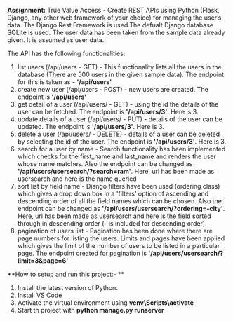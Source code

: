 **Assignment:** 
True Value Access - Create REST APIs using Python (Flask, Django, any other web framework of your choice) for managing the user’s data.
The Django Rest Framework is used.The defualt Django database SQLite is used. 
The user data has been taken from the sample data already given. It is assumed as user data. 

The API has the following functionalities:

1) list users (/api/users - GET) - This functionality lists all the users in the database (There are 500 users in the given sample data). The endpoint for this is taken as - **'/api/users'**
2) create new user (/api/users - POST) - new users are created. The endpoint is **'/api/users'** 
3) get detail of a user (/api/users/ - GET) - using the id the details of the user can be fetched. The endpoint is **'/api/users/3'**. Here <id> is 3. 
4) update details of a user (/api/users/ - PUT) - details of the user can be updated. The endpoint is **'/api/users/3'**. Here <id> is 3.
5) delete a user (/api/users/ - DELETE) - details of a user can be deleted by selecting the id of the user. The endpoint is **'/api/users/3'**. Here <id> is 3.  
6) search for a user by name - Search functionality has been implemented which checks for the first_name and last_name and renders the user whose name matches. Also the endpoint can be changed as **'/api/users/usersearch/?search=ram'**. Here, url has been made as usersearch and here <ram> is the name queried 
7) sort list by field name - Django filters have been used (ordering class) which gives a drop down box in a 'filters' option of ascending and descending order of all the field names which can be chosen. Also the endpoint can be changed as **'/api/users/usersearch/?ordering=-city'**. Here, url has been made as usersearch and here <city> is the field sorted through in descending order (- is included for descending order). 
8) pagination of users list - Pagination has been done where there are page numbers for listing the users. Limits and pages have been applied which gives the limit of the number of users to be listed in a particular page. The endpoint created for pagination is **'/api/users/usersearch/?limit=3&page=6'**

**How to setup and run this project:- **
1) Install the latest version of Python. 
2) Install VS Code 
3) Activate the virtual environment using **venv\Scripts\activate**
4) Start th project with **python manage.py runserver**
